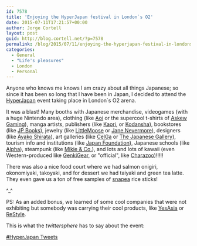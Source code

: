 ```yaml
---
id: 7578
title: 'Enjoying the HyperJapan festival in London`s O2'
date: 2015-07-11T17:21:57+00:00
author: Jorge Cortell
layout: post
guid: http://blog.cortell.net/?p=7578
permalink: /blog/2015/07/11/enjoying-the-hyperjapan-festival-in-londons-o2/
categories:
  - General
  - "Life's pleasures"
  - London
  - Personal
---
```

Anyone who knows me knows I am crazy about all things Japanese; so since it has been so long that I have been in Japan, I decided to attend the <a href="http://hyperjapan.co.uk/" target="_blank">HyperJapan</a> event taking place in London`s O2 arena.

It was a blast! Many booths with Japanese merchandise, videogames (with a huge Nintendo area), clothing (like <a href="http://www.aoiclothing.com/gb/" target="_blank">Aoi</a> or the supercool t-shirts of <a href="http://www.askew-wear.com/" target="_blank">Askew Gaming</a>), manga artists, publishers (like <a href="http://www.cri.co.jp/KAORI/" target="_blank">Kaori</a>, or <a href="http://www.kodansha.eu/" target="_blank">Kodansha</a>), bookstores (like <a href="http://jpbooks.co.uk/" target="_blank">JP Books</a>), jewelry (like <a href="http://www.littlemoose.co.uk/" target="_blank">LittleMoose</a> or <a href="http://janenevermore.tumblr.com/" target="_blank">Jane Nevermore</a>), designers (like <a href="http://ayakojapanesedesign.tictail.com/product/a4-illustration-by-ayako-01" target="_blank">Ayako Shirata</a>), art galleries (like <a href="http://www.cel-ga.com/" target="_blank">CelGa</a> or <a href="http://www.japanese-gallery.com/" target="_blank">The Japanese Gallery</a>), tourism info and institutions (like <a href="http://www.jpf.org.uk/" target="_blank">Japan Foundation</a>), Japanese schools (like <a href="http://www.alpha.ac.jp/" target="_blank">Alpha</a>), steampunk (like <a href="http://mikie-and-co.com/index.php/en/" target="_blank">Mikie & Co.</a>), and lots and lots of kawaii (even Western-produced like <a href="http://genkigear.co.uk/" target="_blank">GenkiGear</a>, or "official", like <a href="http://charazoo.com/" target="_blank">Charazoo</a>)!!!!!

There was also a nice food court where we had salmon onigiri, okonomiyaki, takoyaki, and for dessert we had taiyaki and green tea latte. They even gave us a ton of free samples of <a href="http://www.yushoi.co.uk/" target="_blank">snapea</a> rice sticks!

^_^

PS: As an added bonus, we learned of some cool companies that were not exhibiting but somebody was carrying their cool products, like <a href="http://www.yesasia.com/global/en/home.html" target="_blank">YesAsia</a> or <a href="http://restyle.pl/settings.php?lang=eng" target="_blank">ReStyle</a>.

This is what the _twittersphere_ has to say about the event:

<a class="twitter-timeline" href="https://twitter.com/hashtag/HyperJapan" data-widget-id="619969505423400960">#HyperJapan Tweets</a>